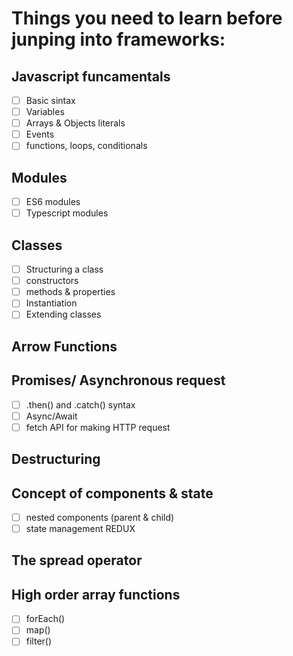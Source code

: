 # Things you need to learn before junping into frameworks:

## Javascript funcamentals
* [ ] Basic sintax
* [ ] Variables
* [ ] Arrays & Objects literals
* [ ] Events
* [ ] functions, loops, conditionals

## Modules
* [ ] ES6 modules
* [ ] Typescript modules

## Classes
* [ ] Structuring a class
* [ ] constructors
* [ ] methods & properties
* [ ] Instantiation
* [ ] Extending classes

## Arrow Functions

## Promises/ Asynchronous request
* [ ] .then() and .catch() syntax  
* [ ] Async/Await
* [ ] fetch API for making HTTP request

## Destructuring

## Concept of components & state
* [ ] nested components (parent & child)
* [ ] state management REDUX

## The spread operator

## High order array functions
* [ ] forEach()
* [ ] map()
* [ ] filter()